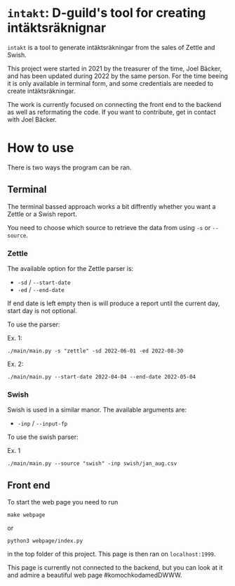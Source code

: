 # `intakt`: D-guild's tool for creating intäktsräknignar 
`intakt` is a tool to generate intäktsräkningar from the sales of Zettle and Swish. 

This project were started in 2021 by the treasurer of the time, Joel Bäcker, and has been updated during 2022 by the same person. 
For the time beeing it is only available in terminal form, and some credentials are needed to create intäktsräkningar.

The work is currently focused on connecting the front end to the backend as well as reformating the code.
If you want to contribute, get in contact with Joel Bäcker.

# How to use

There is two ways the program can be ran.
## Terminal

The terminal bassed approach works a bit diffrently whether you want a Zettle or a Swish report.

You need to choose which source to retrieve the data from using `-s` or `--source`.

### Zettle 

The available option for the Zettle parser is:
- `-sd` / `--start-date`
- `-ed` / `--end-date`

If end date is left empty then is will produce a report until the current day, start day is not optional.

To use the parser:

Ex. 1:
```
./main/main.py -s "zettle" -sd 2022-06-01 -ed 2022-08-30
```

Ex. 2:
```
./main/main.py --start-date 2022-04-04 --end-date 2022-05-04
```

### Swish

Swish is used  in a similar manor.
The available arguments are:
- `-inp` / `--input-fp`

To use the swish parser:

Ex. 1

```
./main/main.py --source "swish" -inp swish/jan_aug.csv
```

## Front end

To start the web page you need to run 

```
make webpage
```

or 

```
python3 webpage/index.py
```

in the top folder of this project. 
This page is then ran on `localhost:1999`.

This page is currently not connected to the backend, but you can look at it and admire a beautiful web page #komochkodamedDWWW. 
